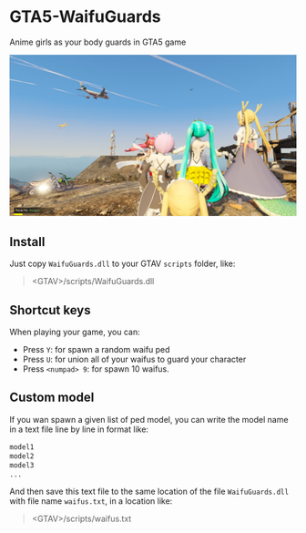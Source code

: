 # GTA5-WaifuGuards

Anime girls as your body guards in GTA5 game

![](./docs/screenshots/20180924225144_1.jpg)

## Install

Just copy ``WaifuGuards.dll`` to your GTAV ``scripts`` folder, like:
> &lt;GTAV>/scripts/WaifuGuards.dll

## Shortcut keys

When playing your game, you can:

+ Press ``Y``: for spawn a random waifu ped
+ Press ``U``: for union all of your waifus to guard your character
+ Press ``<numpad> 9``: for spawn 10 waifus.

## Custom model

If you wan spawn a given list of ped model, you can write the model name in a text file line by line in format like:

```
model1
model2
model3
...
```

And then save this text file to the same location of the file ``WaifuGuards.dll`` with file name ``waifus.txt``, in a location like:
> &lt;GTAV>/scripts/waifus.txt
